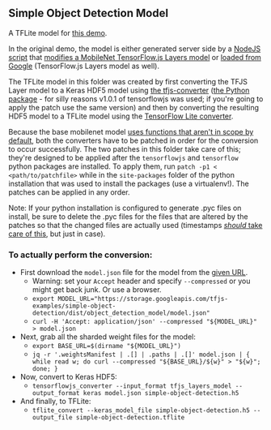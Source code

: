 ## Simple Object Detection Model

A TFLite model for [this demo](https://github.com/tensorflow/tfjs-examples/tree/master/simple-object-detection).

In the original demo, the model is either generated server side by a [NodeJS script](https://github.com/tensorflow/tfjs-examples/blob/fb430042376431fba804a2495891100f6e2205d6/simple-object-detection/train.js) that [modifies a MobileNet TensorFlow.js Layers model](https://github.com/tensorflow/tfjs-examples/blob/fb430042376431fba804a2495891100f6e2205d6/simple-object-detection/train.js#L66-L101) or [loaded from Google](https://github.com/tensorflow/tfjs-examples/blob/fb430042376431fba804a2495891100f6e2205d6/simple-object-detection/index.js#L146-L147) (TensorFlow.js Layers model as well).

The TFLite model in this folder was created by first converting the TFJS Layer model to a Keras HDF5 model using [the tfjs-converter](https://github.com/tensorflow/tfjs-converter/tree/master/python/tensorflowjs/converters) ([the Python package](https://pypi.org/project/tensorflowjs/1.0.1/) - for silly reasons v1.0.1 of tensorflowjs was used; if you're going to apply the patch use the same version) and then by converting the resulting HDF5 model to a TFLite model using the [TensorFlow Lite converter](https://www.tensorflow.org/lite/convert/).

Because the base mobilenet model [uses functions that aren't in scope by default](https://github.com/keras-team/keras/issues/7431), both the converters have to be patched in order for the conversion to occur successfully. The two patches in this folder take care of this; they're designed to be applied after the `tensorflowjs` and `tensorflow` python packages are installed. To apply them, run `patch -p1 < <path/to/patchfile>` while in the `site-packages` folder of the python installation that was used to install the packages (use a virtualenv!). The patches can be applied in any order.

Note: If your python installation is configured to generate .pyc files on install, be sure to delete the .pyc files for the files that are altered by the patches so that the changed files are actually used (timestamps [_should_ take care of this](https://stackoverflow.com/questions/15839555/when-are-pyc-files-refreshed), but just in case).

### To actually perform the conversion:
  - First download the `model.json` file for the model from the [given URL](https://github.com/tensorflow/tfjs-examples/blob/fb430042376431fba804a2495891100f6e2205d6/simple-object-detection/index.js#L146-L147).
    + Warning: set your `Accept` header and specify `--compressed` or you might get back junk. Or use a browser.
    + `export MODEL_URL="https://storage.googleapis.com/tfjs-examples/simple-object-detection/dist/object_detection_model/model.json"`
    + `curl -H 'Accept: application/json' --compressed "${MODEL_URL}" > model.json`
  - Next, grab all the sharded weight files for the model:
    + `export BASE_URL=$(dirname "${MODEL_URL}")`
    + `jq -r '.weightsManifest | .[] | .paths | .[]' model.json | { while read w; do curl --compressed "${BASE_URL}/${w}" > "${w}"; done; }`
  - Now, convert to Keras HDF5:
    + `tensorflowjs_converter --input_format tfjs_layers_model --output_format keras model.json simple-object-detection.h5`
  - And finally, to TFLite:
    + `tflite_convert --keras_model_file simple-object-detection.h5 --output_file simple-object-detection.tflite`
